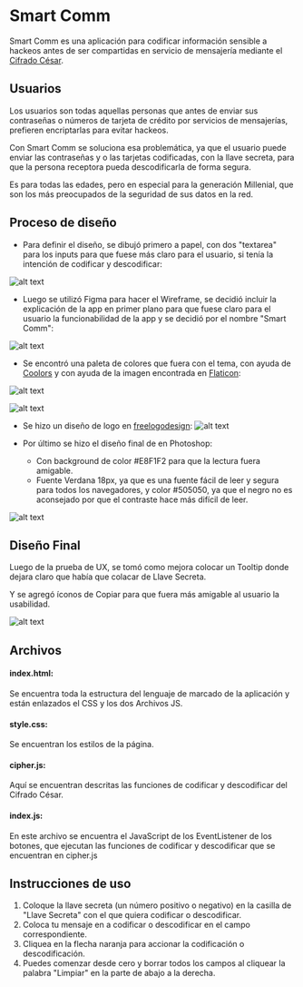# Smart Comm

Smart Comm es una aplicación para codificar información sensible a hackeos antes de ser compartidas en servicio de mensajería mediante el [Cifrado César](https://en.wikipedia.org/wiki/Caesar_cipher).


## Usuarios

Los usuarios son todas aquellas personas que antes de enviar sus contraseñas o números de tarjeta de crédito por servicios de mensajerías, prefieren encriptarlas para evitar hackeos. 

Con Smart Comm se soluciona esa problemática, ya que el usuario puede enviar las contraseñas y o las tarjetas codificadas, con la llave secreta, para que la persona receptora pueda descodificarla de forma segura.

Es para todas las edades, pero en especial para la generación Millenial, que son los más preocupados de la seguridad de sus datos en la red.

  
## Proceso de diseño
  
* Para definir el diseño, se dibujó primero a papel, con dos "textarea" para los inputs para que fuese más claro para el usuario, si tenía la intención de codificar y descodificar:

![alt text](https://i.ibb.co/bBwL0sB/12photo5046419464668686419.png  "Sketch")


* Luego se utilizó Figma para hacer el Wireframe, se decidió incluir la explicación de la app en primer plano para que fuese claro para el usuario la funcionabilidad de la app y se decidió por el nombre "Smart Comm":
  
![alt text](https://i.ibb.co/LxswNRs/Screen-Shot-2019-11-05-at-10-14-35-AM.png  "Wireframe")


* Se encontró una paleta de colores que fuera con el tema, con ayuda de [Coolors](https://coolors.co/) y con ayuda de la imagen encontrada en [Flaticon](https://www.flaticon.com/):

![alt text](https://i.ibb.co/QpvV56z/Screen-Shot-2019-11-05-at-10-23-06-AM.png  "Paleta de colores")

![alt text](https://i.ibb.co/2P0qGf7/2email-1.png  "imagen de mensaje")


* Se hizo un diseño de logo en [freelogodesign](https://www.freelogodesign.org/):
![alt text](https://i.ibb.co/vD9vMcC/2e547f5c-4985-4fda-9a68-b6bd414a905d-200x200.png  "imagen de mensaje")


* Por último se hizo el diseño final de en Photoshop:
	* Con background de color #E8F1F2 para que la lectura fuera amigable. 
	* Fuente Verdana 18px, ya que es una fuente fácil de leer y segura para todos los navegadores, y color #505050, ya que el negro no es aconsejado por que el contraste hace más difícil de leer. 

![alt text](https://i.ibb.co/V01qK0W/Smart-Comm.png  "imagen de mensaje")


## Diseño Final

Luego de la prueba de UX, se tomó como mejora colocar un Tooltip donde dejara claro que había que colacar de Llave Secreta. 

Y se agregó íconos de Copiar para que fuera más amigable al usuario la usabilidad. 

![alt text](img/final.png  "imagen de mensaje")

## Archivos

#### index.html: 
Se encuentra toda la estructura del lenguaje de marcado de la aplicación y están enlazados el CSS y los dos Archivos JS.
#### style.css: 
Se encuentran los estilos de la página. 
#### cipher.js: 
Aquí se encuentran descritas las funciones de codificar y descodificar del Cifrado César.
#### index.js:
En este archivo se encuentra el JavaScript de los EventListener de los botones, que ejecutan las funciones de codificar y descodificar que se encuentran en cipher.js

## Instrucciones de uso

 1. Coloque la llave secreta (un número positivo o negativo) en la casilla de "Llave Secreta" con el que quiera codificar o descodificar.  
 2. Coloca tu mensaje en a codificar o descodificar en el campo correspondiente. 
 3. Cliquea en la flecha naranja para accionar la codificación o descodificación. 
 4. Puedes comenzar desde cero y borrar todos los campos al cliquear la palabra "Limpiar" en la parte de abajo a la derecha.
